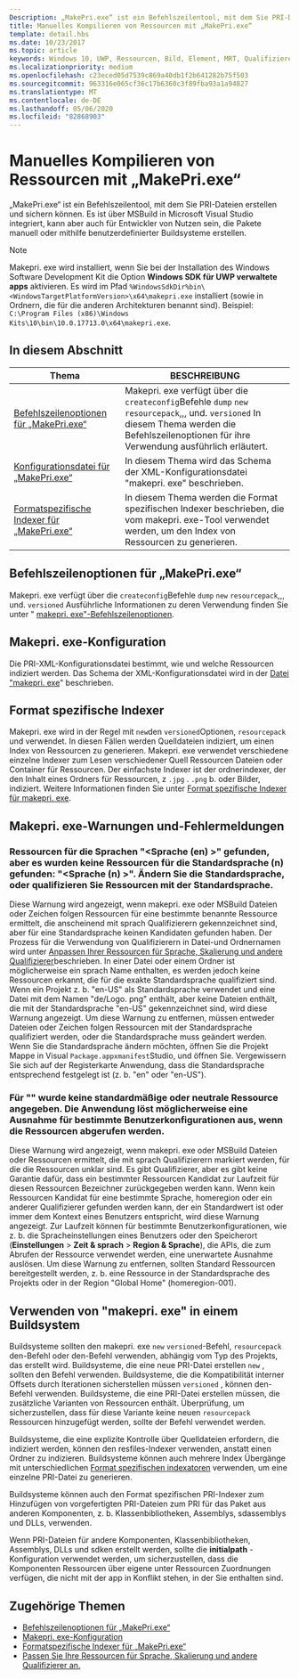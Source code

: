 ```yaml
---
Description: „MakePri.exe“ ist ein Befehlszeilentool, mit dem Sie PRI-Dateien erstellen und sichern können. Es ist über MSBuild in Microsoft Visual Studio integriert, kann aber auch für Entwickler von Nutzen sein, die Pakete manuell oder mithilfe benutzerdefinierter Buildsysteme erstellen.
title: Manuelles Kompilieren von Ressourcen mit „MakePri.exe“
template: detail.hbs
ms.date: 10/23/2017
ms.topic: article
keywords: Windows 10, UWP, Ressourcen, Bild, Element, MRT, Qualifizierer
ms.localizationpriority: medium
ms.openlocfilehash: c23eced05d7539c869a40db1f2b641282b75f503
ms.sourcegitcommit: 963316e065cf36c17b6360c3f89fba93a1a94827
ms.translationtype: MT
ms.contentlocale: de-DE
ms.lasthandoff: 05/06/2020
ms.locfileid: "82868903"
---
```

# <a name="compile-resources-manually-with-makepriexe"></a>Manuelles Kompilieren von Ressourcen mit „MakePri.exe“

„MakePri.exe“ ist ein Befehlszeilentool, mit dem Sie PRI-Dateien erstellen und sichern können. Es ist über MSBuild in Microsoft Visual Studio integriert, kann aber auch für Entwickler von Nutzen sein, die Pakete manuell oder mithilfe benutzerdefinierter Buildsysteme erstellen.

> [!NOTE]
> Makepri. exe wird installiert, wenn Sie bei der Installation des Windows Software Development Kit die Option **Windows SDK für UWP verwaltete apps** aktivieren. Es wird im Pfad `%WindowsSdkDir%bin\<WindowsTargetPlatformVersion>\x64\makepri.exe` installiert (sowie in Ordnern, die für die anderen Architekturen benannt sind). Beispiel: `C:\Program Files (x86)\Windows Kits\10\bin\10.0.17713.0\x64\makepri.exe`.

## <a name="in-this-section"></a>In diesem Abschnitt
|Thema|BESCHREIBUNG|
|-|-|
| [Befehlszeilenoptionen für „MakePri.exe“](makepri-exe-command-options.md) | Makepri. exe verfügt über die `createconfig`Befehle `dump` `new` `resourcepack`,,, und. `versioned` In diesem Thema werden die Befehlszeilenoptionen für ihre Verwendung ausführlich erläutert. |
| [Konfigurationsdatei für „MakePri.exe“](makepri-exe-configuration.md) | In diesem Thema wird das Schema der XML-Konfigurationsdatei "makepri. exe" beschrieben. |
| [Formatspezifische Indexer für „MakePri.exe“](makepri-exe-format-specific-indexers.md) | In diesem Thema werden die Format spezifischen Indexer beschrieben, die vom makepri. exe-Tool verwendet werden, um den Index von Ressourcen zu generieren. |

## <a name="makepriexe-command-line-options"></a>Befehlszeilenoptionen für „MakePri.exe“

Makepri. exe verfügt über die `createconfig`Befehle `dump` `new` `resourcepack`,,, und. `versioned` Ausführliche Informationen zu deren Verwendung finden Sie unter " [makepri. exe"-Befehlszeilenoptionen](makepri-exe-command-options.md).

## <a name="makepriexe-configuration"></a>Makepri. exe-Konfiguration

Die PRI-XML-Konfigurationsdatei bestimmt, wie und welche Ressourcen indiziert werden. Das Schema der XML-Konfigurationsdatei wird in der [Datei "makepri. exe](makepri-exe-configuration.md)" beschrieben.

## <a name="format-specific-indexers"></a>Format spezifische Indexer

Makepri. exe wird in der Regel mit `new`den `versioned`Optionen, `resourcepack` und verwendet. In diesen Fällen werden Quelldateien indiziert, um einen Index von Ressourcen zu generieren. Makepri. exe verwendet verschiedene einzelne Indexer zum Lesen verschiedener Quell Ressourcen Dateien oder Container für Ressourcen. Der einfachste Indexer ist der ordnerindexer, der den Inhalt eines Ordners für Ressourcen, z `.jpg` . `.png` b. oder Bilder, indiziert. Weitere Informationen finden Sie unter [Format spezifische Indexer für makepri. exe](makepri-exe-format-specific-indexers.md).

## <a name="makepriexe-warnings-and-error-messages"></a>Makepri. exe-Warnungen und-Fehlermeldungen

### <a name="resources-found-for-languages-languages-but-no-resources-found-for-default-languages-languages-change-the-default-language-or-qualify-resources-with-the-default-language"></a>Ressourcen für die Sprachen "<Sprache (en) >" gefunden, aber es wurden keine Ressourcen für die Standardsprache (n) gefunden: "<Sprache (n) >". Ändern Sie die Standardsprache, oder qualifizieren Sie Ressourcen mit der Standardsprache.

Diese Warnung wird angezeigt, wenn makepri. exe oder MSBuild Dateien oder Zeichen folgen Ressourcen für eine bestimmte benannte Ressource ermittelt, die anscheinend mit sprach Qualifizierern gekennzeichnet sind, aber für eine Standardsprache keinen Kandidaten gefunden haben. Der Prozess für die Verwendung von Qualifizierern in Datei-und Ordnernamen wird unter [Anpassen Ihrer Ressourcen für Sprache, Skalierung und andere Qualifizierer](tailor-resources-lang-scale-contrast.md)beschrieben. In einer Datei oder einem Ordner ist möglicherweise ein sprach Name enthalten, es werden jedoch keine Ressourcen erkannt, die für die exakte Standardsprache qualifiziert sind. Wenn ein Projekt z. b. "en-US" als Standardsprache verwendet und eine Datei mit dem Namen "de/Logo. png" enthält, aber keine Dateien enthält, die mit der Standardsprache "en-US" gekennzeichnet sind, wird diese Warnung angezeigt. Um diese Warnung zu entfernen, müssen entweder Dateien oder Zeichen folgen Ressourcen mit der Standardsprache qualifiziert werden, oder die Standardsprache muss geändert werden. Wenn Sie die Standardsprache ändern möchten, öffnen Sie die Projekt Mappe in Visual `Package.appxmanifest`Studio, und öffnen Sie. Vergewissern Sie sich auf der Registerkarte Anwendung, dass die Standardsprache entsprechend festgelegt ist (z. b. "en" oder "en-US").

### <a name="no-default-or-neutral-resource-given-for-resource-identifier-the-application-may-throw-an-exception-for-certain-user-configurations-when-retrieving-the-resources"></a>Für "<resource identifier>" wurde keine standardmäßige oder neutrale Ressource angegeben. Die Anwendung löst möglicherweise eine Ausnahme für bestimmte Benutzerkonfigurationen aus, wenn die Ressourcen abgerufen werden.

Diese Warnung wird angezeigt, wenn makepri. exe oder MSBuild Dateien oder Ressourcen ermittelt, die mit sprach Qualifizierern markiert werden, für die die Ressourcen unklar sind. Es gibt Qualifizierer, aber es gibt keine Garantie dafür, dass ein bestimmter Ressourcen Kandidat zur Laufzeit für diesen Ressourcen Bezeichner zurückgegeben werden kann. Wenn kein Ressourcen Kandidat für eine bestimmte Sprache, homeregion oder ein anderer Qualifizierer gefunden werden kann, der ein Standardwert ist oder immer dem Kontext eines Benutzers entspricht, wird diese Warnung angezeigt. Zur Laufzeit können für bestimmte Benutzerkonfigurationen, wie z. b. die Spracheinstellungen eines Benutzers oder den Speicherort (**Einstellungen** > **Zeit & sprach** > **Region & Sprache**), die APIs, die zum Abrufen der Ressource verwendet werden, eine unerwartete Ausnahme auslösen. Um diese Warnung zu entfernen, sollten Standard Ressourcen bereitgestellt werden, z. b. eine Ressource in der Standardsprache des Projekts oder in der Region "Global Home" (homeregion-001).

## <a name="using-makepriexe-in-a-build-system"></a>Verwenden von "makepri. exe" in einem Buildsystem

Buildsysteme sollten den makepri. exe `new` `versioned`-Befehl, `resourcepack` den-Befehl oder den-Befehl verwenden, abhängig vom Typ des Projekts, das erstellt wird. Buildsysteme, die eine neue PRI-Datei erstellen `new` , sollten den Befehl verwenden. Buildsysteme, die die Kompatibilität interner Offsets durch Iterationen sicherstellen müssen `versioned` , können den-Befehl verwenden. Buildsysteme, die eine PRI-Datei erstellen müssen, die zusätzliche Varianten von Ressourcen enthält. Überprüfung, um sicherzustellen, dass für diese Variante keine neuen `resourcepack` Ressourcen hinzugefügt werden, sollte der Befehl verwendet werden.

Buildsysteme, die eine explizite Kontrolle über Quelldateien erfordern, die indiziert werden, können den resfiles-Indexer verwenden, anstatt einen Ordner zu indizieren. Buildsysteme können auch mehrere Index Übergänge mit unterschiedlichen [Format spezifischen indexatoren](makepri-exe-format-specific-indexers.md) verwenden, um eine einzelne PRI-Datei zu generieren.

Buildsysteme können auch den Format spezifischen PRI-Indexer zum Hinzufügen von vorgefertigten PRI-Dateien zum PRI für das Paket aus anderen Komponenten, z. b. Klassenbibliotheken, Assemblys, sdassemblys und DLLs, verwenden.

Wenn PRI-Dateien für andere Komponenten, Klassenbibliotheken, Assemblys, DLLs und sdken erstellt werden, sollte die **initialpath** -Konfiguration verwendet werden, um sicherzustellen, dass die Komponenten Ressourcen über eigene unter Ressourcen Zuordnungen verfügen, die nicht mit der app in Konflikt stehen, in der Sie enthalten sind.

## <a name="related-topics"></a>Zugehörige Themen
* [Befehlszeilenoptionen für „MakePri.exe“](makepri-exe-command-options.md)
* [Makepri. exe-Konfiguration](makepri-exe-configuration.md)
* [Formatspezifische Indexer für „MakePri.exe“](makepri-exe-format-specific-indexers.md)
* [Passen Sie Ihre Ressourcen für Sprache, Skalierung und andere Qualifizierer an.](tailor-resources-lang-scale-contrast.md)
